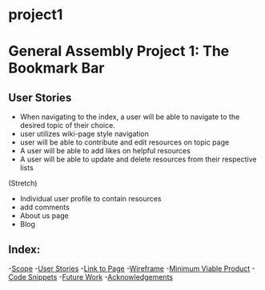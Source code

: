 # project1

# General Assembly Project 1: The Bookmark Bar
## User Stories
- When navigating to the index, a user will be able to navigate to the desired topic of their choice.
- user utilizes wiki-page style navigation
- user will be able to contribute and edit resources on topic page
- A user will be able to add likes on helpful resources
- A user will be able to update and delete resources from their respective lists



(Stretch)
- Individual user profile to contain resources
- add comments
- About us page
- Blog

## Index:

-[Scope](#Scope)
-[User Stories](#user-stories)
-[Link to Page](#link-to-page)
-[Wireframe](#wireframe)
-[Minimum Viable Product](#minimum-viable-product)
-[Code Snippets](#code-snippets)
-[Future Work](#future-work)
-[Acknowledgements](#acknowledgements)

<!-- ## Scope


![Screen Shot 2021-08-25 at 10 47 48 AM](https://user-images.githubusercontent.com/87847753/130840418-89e0d852-7552-4e69-b06e-b6abc7cfff44.png)

### Technologies UPDATE

This project is completed with:
 - HTML
 - CSS
 - Javascript
 - Express.js
 - MongoDB
 - Mongoose

## User Stories UPDATE

- sample text


## Link to Page UPDATE
- [page](url)

## Wireframe UPDATE

![Wireframe](url)

## Minimum Viable Product UPDATE
- Create


## Code Snippets UPDATE




## Future Work


## Acknowledgements -->
